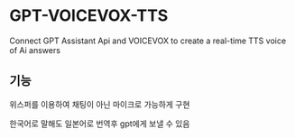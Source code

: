 # GPT-VOICEVOX-TTS
Connect GPT Assistant Api and VOICEVOX to create a real-time TTS voice of Ai answers

## 기능

위스퍼를 이용하여 채팅이 아닌 마이크로 가능하게 구현

한국어로 말해도 일본어로 번역후 gpt에게 보낼 수 있음

